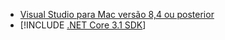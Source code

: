 * [Visual Studio para Mac versão 8,4 ou posterior](https://visualstudio.microsoft.com/vs/mac/)
* [!INCLUDE [.NET Core 3.1 SDK](~/includes/3.1-SDK.md)]
